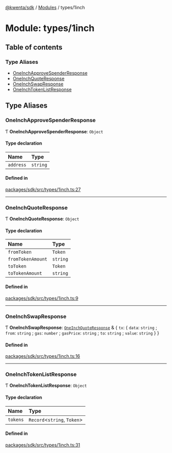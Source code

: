 [@kwenta/sdk](../README.md) / [Modules](../modules.md) / types/1inch

# Module: types/1inch

## Table of contents

### Type Aliases

- [OneInchApproveSpenderResponse](types_1inch.md#oneinchapprovespenderresponse)
- [OneInchQuoteResponse](types_1inch.md#oneinchquoteresponse)
- [OneInchSwapResponse](types_1inch.md#oneinchswapresponse)
- [OneInchTokenListResponse](types_1inch.md#oneinchtokenlistresponse)

## Type Aliases

### OneInchApproveSpenderResponse

Ƭ **OneInchApproveSpenderResponse**: `Object`

#### Type declaration

| Name | Type |
| :------ | :------ |
| `address` | `string` |

#### Defined in

[packages/sdk/src/types/1inch.ts:27](https://github.com/Kwenta/kwenta/blob/616d9e548/packages/sdk/src/types/1inch.ts#L27)

___

### OneInchQuoteResponse

Ƭ **OneInchQuoteResponse**: `Object`

#### Type declaration

| Name | Type |
| :------ | :------ |
| `fromToken` | `Token` |
| `fromTokenAmount` | `string` |
| `toToken` | `Token` |
| `toTokenAmount` | `string` |

#### Defined in

[packages/sdk/src/types/1inch.ts:9](https://github.com/Kwenta/kwenta/blob/616d9e548/packages/sdk/src/types/1inch.ts#L9)

___

### OneInchSwapResponse

Ƭ **OneInchSwapResponse**: [`OneInchQuoteResponse`](types_1inch.md#oneinchquoteresponse) & { `tx`: { `data`: `string` ; `from`: `string` ; `gas`: `number` ; `gasPrice`: `string` ; `to`: `string` ; `value`: `string`  }  }

#### Defined in

[packages/sdk/src/types/1inch.ts:16](https://github.com/Kwenta/kwenta/blob/616d9e548/packages/sdk/src/types/1inch.ts#L16)

___

### OneInchTokenListResponse

Ƭ **OneInchTokenListResponse**: `Object`

#### Type declaration

| Name | Type |
| :------ | :------ |
| `tokens` | `Record`<`string`, `Token`\> |

#### Defined in

[packages/sdk/src/types/1inch.ts:31](https://github.com/Kwenta/kwenta/blob/616d9e548/packages/sdk/src/types/1inch.ts#L31)
